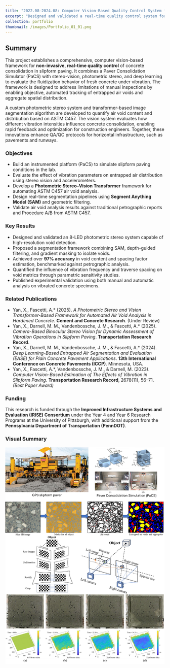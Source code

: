 ```yaml
---
title: "2022.08–2024.08: Computer Vision-Based Quality Control System for Slipform Paving"
excerpt: "Designed and validated a real-time quality control system for slipform paving that integrates stereo vision, photometric stereo, and transformer-based segmentation to detect entrapped air voids and monitor aggregate distribution. The system was deployed in both laboratory and field environments, enabling high-resolution surface reconstruction and automated compliance with ASTM C457 air void analysis procedures. This work advances objective, data-driven evaluation of consolidation uniformity, reducing reliance on manual inspection and enhancing pavement durability."
collection: portfolio
thumbnail: /images/Portfolio_01_01.png
---
```


## Summary

This project establishes a comprehensive, computer vision-based framework for **non-invasive, real-time quality control** of concrete consolidation in slipform paving. It combines a Paver Consolidation Simulator (PaCS) with stereo-vision, photometric stereo, and deep learning to evaluate the fluidization behavior of fresh concrete under vibration. The framework is designed to address limitations of manual inspections by enabling objective, automated tracking of entrapped air voids and aggregate spatial distribution.

A custom photometric stereo system and transformer-based image segmentation algorithm are developed to quantify air void content and distribution based on ASTM C457. The vision system evaluates how different vibration intensities influence concrete consolidation, enabling rapid feedback and optimization for construction engineers. Together, these innovations enhance QA/QC protocols for horizontal infrastructure, such as pavements and runways.

### Objectives

- Build an instrumented platform (PaCS) to simulate slipform paving conditions in the lab.
- Evaluate the effect of vibration parameters on entrapped air distribution using stereo vision and accelerometers.
- Develop a **Photometric Stereo–Vision Transformer** framework for automating ASTM C457 air void analysis.
- Design real-time segmentation pipelines using **Segment Anything Model (SAM)** and geometric filtering.
- Validate air void analysis results against traditional petrographic reports and Procedure A/B from ASTM C457.

### Key Results

- Designed and validated an 8-LED photometric stereo system capable of high-resolution void detection.
- Proposed a segmentation framework combining SAM, depth-guided filtering, and gradient masking to isolate voids.
- Achieved over **97% accuracy** in void content and spacing factor estimation, benchmarked against petrographic analysis.
- Quantified the influence of vibration frequency and traverse spacing on void metrics through parametric sensitivity studies.
- Published experimental validation using both manual and automatic analysis on vibrated concrete specimens.

### Related Publications

- Yan, X., Fascetti, A.* (2025). *A Photometric Stereo and Vision Transformer-Based Framework for Automated Air Void Analysis in Hardened Concrete*. **Cement and Concrete Research**. (Under Review)  
- Yan, X., Darnell, M. M., Vandenbossche, J. M., & Fascetti, A.* (2025). *Camera-Based Binocular Stereo Vision for Dynamic Assessment of Vibration Operations in Slipform Paving*. **Transportation Research Record**.   
- Yan, X., Darnell, M. M., Vandenbossche, J. M., & Fascetti, A.* (2024). *Deep Learning-Based Entrapped Air Segmentation and Evaluation (EASE) for Plain Concrete Pavement Applications*. **13th International Conference on Concrete Pavements (ICCP)**. Minnesota, USA.  
- Yan, X., Fascetti, A.*, Vandenbossche, J. M., & Darnell, M. (2023). *Computer Vision-Based Estimation of The Effects of Vibration in Slipform Paving*. **Transportation Research Record**, 2678(11), 56–71. *(Best Paper Award)*

### Funding

This research is funded through the **Improved Infrastructure Systems and Evaluation (IRISE) Consortium** under the Year 4 and Year 6 Research Programs at the University of Pittsburgh, with additional support from the **Pennsylvania Department of Transportation (PennDOT)**.

### Visual Summary

<img src='/images/Portfolio_01_02.png' alt='Computer vision techniques overview'>